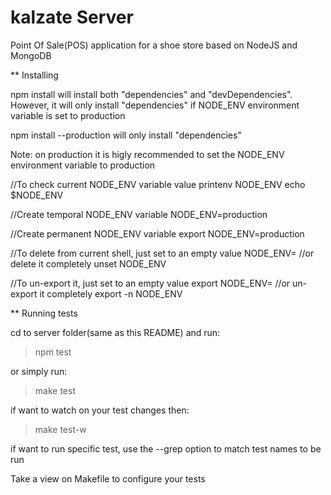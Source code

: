 kalzate Server
=======

Point Of Sale(POS) application for a shoe store based on NodeJS and MongoDB 

** Installing

npm install will install both "dependencies" and "devDependencies". However, it will only install "dependencies" if NODE_ENV environment variable is set to production

npm install --production will only install "dependencies"

Note: on production it is higly recommended to set the NODE_ENV environment variable to production

//To check current NODE_ENV variable value
printenv NODE_ENV
echo $NODE_ENV

//Create temporal NODE_ENV variable
NODE_ENV=production

//Create permanent NODE_ENV variable
export NODE_ENV=production

//To delete from current shell, just set to an empty value
NODE_ENV=
//or delete it completely
unset NODE_ENV

//To un-export it, just set to an empty value
export NODE_ENV=
//or un-export it completely
export -n NODE_ENV

** Running tests

cd to server folder(same as this README) and run:

> npm test

or simply run:

> make test

if want to watch on your test changes then:

> make test-w

if want to run specific test, use the --grep option to match test names to be run

Take a view on Makefile to configure your tests